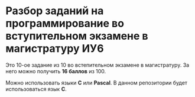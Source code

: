 # Разбор заданий на программирование во вступительном экзамене в магистратуру ИУ6

Это 10-ое задание из 10 во встепительном экзамене в магистратуру.
За него можно получить **16 баллов** из 100.

Можно использовать языки **C** или **Pascal**.
В данном репозитории будет использоваться язык **C**.
